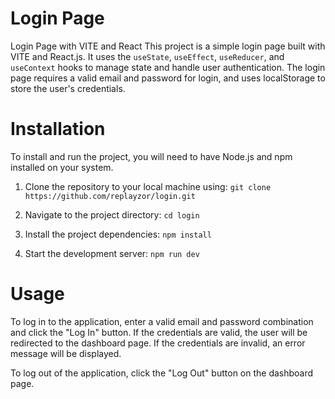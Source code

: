 # Login Page

Login Page with VITE and React
This project is a simple login page built with VITE and React.js. It uses the `useState`, 
`useEffect`, `useReducer`, and `useContext` hooks to manage state and handle user authentication. 
The login page requires a valid email and password for login, and uses localStorage to store the user's credentials.

# Installation

To install and run the project, you will need to have Node.js and npm installed on your system.

1. Clone the repository to your local machine using:
`git clone https://github.com/replayzor/login.git`

2. Navigate to the project directory:
`cd login`

3. Install the project dependencies:
`npm install`

4. Start the development server:
`npm run dev`

# Usage

To log in to the application, enter a valid email and password combination and click the "Log In" button. 
If the credentials are valid, the user will be redirected to the dashboard page. 
If the credentials are invalid, an error message will be displayed.

To log out of the application, click the "Log Out" button on the dashboard page.
